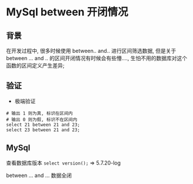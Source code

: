 # MySql between 开闭情况

## 背景

在开发过程中, 很多时候使用 between.. and.. 进行区间筛选数据, 但是关于 between ... and .. 的区间开闭情况有时候会有些懵...., 生怕不用的数据库对这个函数的区间定义产生差异;

## 验证

* 极端验证

```mysql
# 输出 1 则为真, 标识在区间内
# 输出 0 则为假, 标识不在区间内
select 21 between 21 and 23; 
select 23 between 21 and 23;
```

## MySql

查看数据库版本 `select version();` => 5.7.20-log

between ... and ... 数据全闭

